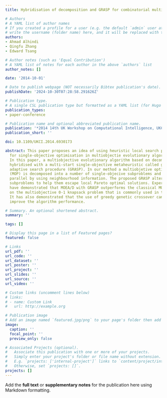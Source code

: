 ```yaml
---
title: Hybridisation of decomposition and GRASP for combinatorial multiobjective optimisation

# Authors
# A YAML list of author names
# If you created a profile for a user (e.g. the default `admin` user at `content/authors/admin/`), 
# write the username (folder name) here, and it will be replaced with their full name and linked to their profile.
authors:
- Ahmad Alhindi
- Qingfu Zhang
- Edward Tsang

# Author notes (such as 'Equal Contribution')
# A YAML list of notes for each author in the above `authors` list
author_notes: []

date: '2014-10-01'

# Date to publish webpage (NOT necessarily Bibtex publication's date).
publishDate: '2024-10-30T07:28:58.291626Z'

# Publication type.
# A single CSL publication type but formatted as a YAML list (for Hugo requirements).
publication_types:
- paper-conference

# Publication name and optional abbreviated publication name.
publication: '*2014 14th UK Workshop on Computational Intelligence, UKCI 2014 - Proceedings*'
publication_short: ''

doi: 10.1109/UKCI.2014.6930173

abstract: This paper proposes an idea of using heuristic local search procedures specific
  for single-objective optimisation in multiobjectie evolutionary algorithms (MOEAs).
  In this paper, a multiobjective evolutionary algorithm based on decomposition (MOEA/D)
  hybridised with a multi-start single-objective metaheuristic called greedy randomised
  adaptive search procedure (GRASP). In our method a multiobjetive optimisation problem
  (MOP) is decomposed into a number of single-objecive subproblems and optimised in
  parallel by using neighbourhood information. The proposed GRASP alternates between
  subproblems to help them escape local Pareto optimal solutions. Experimental results
  have demonstrated that MOEA/D with GRASP outperforms the classical MOEA/D algorithm
  on the multiobjective 0-1 knapsack problem that is commonly used in the literature.
  It has also demonstrated that the use of greedy genetic crossover can significantly
  improve the algorithm performance.

# Summary. An optional shortened abstract.
summary: ''

tags: []

# Display this page in a list of Featured pages?
featured: false

# Links
url_pdf: ''
url_code: ''
url_dataset: ''
url_poster: ''
url_project: ''
url_slides: ''
url_source: ''
url_video: ''

# Custom links (uncomment lines below)
# links:
# - name: Custom Link
#   url: http://example.org

# Publication image
# Add an image named `featured.jpg/png` to your page's folder then add a caption below.
image:
  caption: ''
  focal_point: ''
  preview_only: false

# Associated Projects (optional).
#   Associate this publication with one or more of your projects.
#   Simply enter your project's folder or file name without extension.
#   E.g. `projects: ['internal-project']` links to `content/project/internal-project/index.md`.
#   Otherwise, set `projects: []`.
projects: []
---
```


Add the **full text** or **supplementary notes** for the publication here using Markdown formatting.
